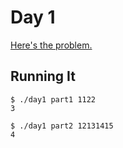 # Day 1

[Here's the problem.](https://adventofcode.com/2017/day/1)

## Running It

```
$ ./day1 part1 1122
3
```

```
$ ./day1 part2 12131415
4
```
